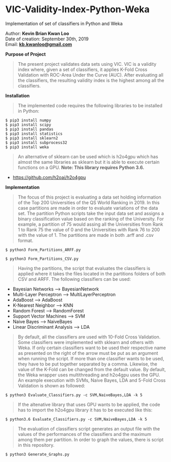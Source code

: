 # VIC-Validity-Index-Python-Weka
Implementation of set of classifiers in Python and Weka

Author: **Kevin Brian Kwan Loo**              
Date of creation: September 30th, 2019                                                          
Email: **kb.kwanloo@gmail.com**  


**Purpose of Project**                                                               
> The present project validates data sets using VIC. VIC is a validity index where, given a set
of classifiers, it applies K-Fold Cross Validation with ROC-Area Under the Curve (AUC). After evaluating all the
classifiers, the resulting validity index is the highest among all the classifiers.

**Installation**
> The implemented code requires the following libraries to be installed in Python:
  ```
  $ pip3 install numpy
  $ pip3 install scipy
  $ pip3 install pandas
  $ pip3 install statistics
  $ pip3 install sklearn2
  $ pip3 install subprocess32
  $ pip3 install weka
  ```
  
> An alternative of sklearn can be used which is h2o4gpu which has almost the same libraries as sklearn but it is able to execute certain functions on a GPU. **Note: This library requires Python 3.6.**
  - https://github.com/h2oai/h2o4gpu

**Implementation**
> The focus of this project is evaluating a data set holding information of the Top 200 Universities of the
QS World Ranking in 2019. In this case partitions are made in order to evaluate variations of the data set.
The partition Python scripts take the input data set and assigns a binary classification value based on the
ranking of the University. For example, a partition of 75 would assing all the Universities from Rank 1 to
Rank 75 the value of 0 and the Universities with Rank 76 to 200 with the value of 1. The partitions are made
in both .arff and .csv format.

```
$ python3 Form_Partitions_ARFF.py
```
```
$ python3 Form_Partitions_CSV.py
```

> Having the partitions, the script that evaluates the classifiers is applied where it takes the files located in
the partitions folders of both CSV and ARFF. The following classifiers can be used:
  - Bayesian Networks             --> BayesianNetwork                                 
  - Multi-Layer Perceptron        --> MultiLayerPerceptron                            
  - AdaBoost                      --> AdaBoost                                        
  - K-Nearest Neighbor            --> KNN                                             
  - Random Forest                 --> RandomForest                                    
  - Support Vector Machines       --> SVM                                             
  - Naive Bayes                   --> NaiveBayes                                      
  - Linear Discriminant Analysis  --> LDA         
  
> By default, all the classifiers are used with 10-Fold Cross Validation. Some classifiers were implemented with sklearn and others with Weka. If only certain classifiers want to be used their respective name as presented on the right of the arrow must be put as an argument when running the script. If more than one classifier wants to be used, they have to be put together separated by a comma. Likewise, the value of the K-Fold can be changed from the default value. By default, the Weka wrapper uses multithreading and h2o4gpu uses the GPU. An example execution with SVMs, Naive Bayes, LDA and 5-Fold Cross Validation is shown as followed:
```
$ python3 Evaluate_Classifiers.py -c SVM,NaiveBayes,LDA -k 5 
```

> If the altenative library that uses GPU wants to be applied, the code has to import the h2o4gpu library it has to be executed like this:
```
$ python3.6 Evaluate_Classifiers.py -c SVM,NaiveBayes,LDA -k 5
```    
> The evaluation of classifiers script generates an output file with the values of the performances of the classifiers and the maximum among them per partition. In order to graph the values, there is script in this repository.
```
$ python3 Generate_Graphs.py
```
